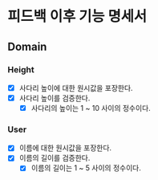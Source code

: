# 피드백 이후 기능 명세서

## Domain

### Height

- [x] 사다리 높이에 대한 원시값을 포장한다.
- [x] 사다리 높이를 검증한다.
  - [x] 사다리의 높이는 1 ~ 10 사이의 정수이다.

### User

- [x] 이름에 대한 원시값을 포장한다.
- [x] 이름의 길이를 검증한다.
  - [x] 이름의 길이는 1 ~ 5 사이의 정수이다.
